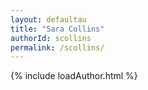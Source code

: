 ```yaml
---
layout: defaultau
title: "Sara Collins"
authorId: scollins
permalink: /scollins/
---
```

{% include loadAuthor.html %}
<script>
    $(document).ready(function(){
        showAuthorBio('{{ page.authorId }}');
   });
</script>